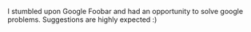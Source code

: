 I stumbled upon Google Foobar and had an opportunity to solve google problems. 
Suggestions are highly expected :)

